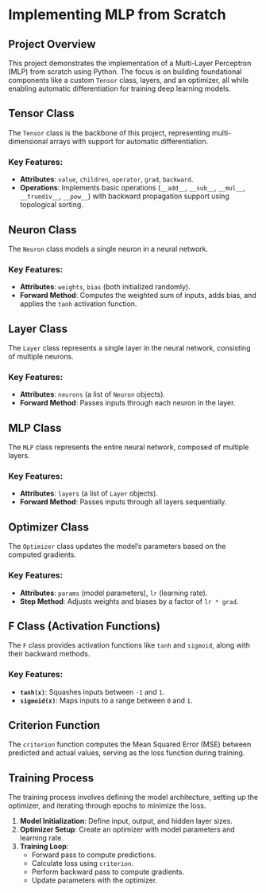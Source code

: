 # Implementing MLP from Scratch

## Project Overview

This project demonstrates the implementation of a Multi-Layer Perceptron (MLP) from scratch using Python. The focus is on building foundational components like a custom `Tensor` class, layers, and an optimizer, all while enabling automatic differentiation for training deep learning models.

## Tensor Class

The `Tensor` class is the backbone of this project, representing multi-dimensional arrays with support for automatic differentiation.

### Key Features:
- **Attributes**: `value`, `children`, `operator`, `grad`, `backward`.
- **Operations**: Implements basic operations (`__add__`, `__sub__`, `__mul__`, `__truediv__`, `__pow__`) with backward propagation support using topological sorting.

## Neuron Class

The `Neuron` class models a single neuron in a neural network.

### Key Features:
- **Attributes**: `weights`, `bias` (both initialized randomly).
- **Forward Method**: Computes the weighted sum of inputs, adds bias, and applies the `tanh` activation function.

## Layer Class

The `Layer` class represents a single layer in the neural network, consisting of multiple neurons.

### Key Features:
- **Attributes**: `neurons` (a list of `Neuron` objects).
- **Forward Method**: Passes inputs through each neuron in the layer.

## MLP Class

The `MLP` class represents the entire neural network, composed of multiple layers.

### Key Features:
- **Attributes**: `layers` (a list of `Layer` objects).
- **Forward Method**: Passes inputs through all layers sequentially.

## Optimizer Class

The `Optimizer` class updates the model’s parameters based on the computed gradients.

### Key Features:
- **Attributes**: `params` (model parameters), `lr` (learning rate).
- **Step Method**: Adjusts weights and biases by a factor of `lr * grad`.

## F Class (Activation Functions)

The `F` class provides activation functions like `tanh` and `sigmoid`, along with their backward methods.

### Key Features:
- **`tanh(x)`**: Squashes inputs between `-1` and `1`.
- **`sigmoid(x)`**: Maps inputs to a range between `0` and `1`.

## Criterion Function

The `criterion` function computes the Mean Squared Error (MSE) between predicted and actual values, serving as the loss function during training.

## Training Process

The training process involves defining the model architecture, setting up the optimizer, and iterating through epochs to minimize the loss.

1. **Model Initialization**: Define input, output, and hidden layer sizes.
2. **Optimizer Setup**: Create an optimizer with model parameters and learning rate.
3. **Training Loop**:
    - Forward pass to compute predictions.
    - Calculate loss using `criterion`.
    - Perform backward pass to compute gradients.
    - Update parameters with the optimizer.

